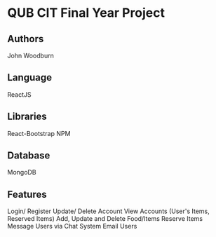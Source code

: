 # QUB CIT Final Year Project

## Authors
John Woodburn

## Language
ReactJS

## Libraries 
React-Bootstrap
NPM

## Database
MongoDB

## Features
Login/ Register
Update/ Delete Account
View Accounts (User's Items, Reserved Items)
Add, Update and Delete Food/Items
Reserve Items
Message Users via Chat System
Email Users